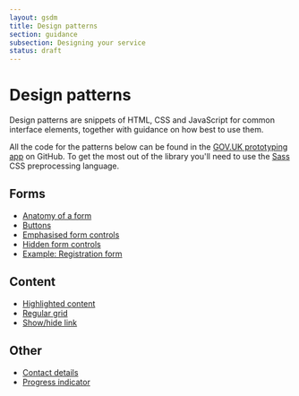 ```yaml
---
layout: gsdm
title: Design patterns
section: guidance
subsection: Designing your service
status: draft
---
```

    
# Design patterns

Design patterns are snippets of HTML, CSS and JavaScript for common interface elements, together with guidance on how best to use them.

All the code for the patterns below can be found in the [GOV.UK prototyping app](https://github.com/alphagov/prototyping/) on GitHub. To get the most out of the library you'll need to use the [Sass](http://sass-lang.com/) CSS preprocessing language.

## Forms

* [Anatomy of a form](http://govuk-prototyping.herokuapp.com/gsdm/guides-and-toolkits/design-patterns/form-anatomy.html)
* [Buttons](http://govuk-prototyping.herokuapp.com/gsdm/guides-and-toolkits/design-patterns/buttons.html)
* [Emphasised form controls](http://govuk-prototyping.herokuapp.com/gsdm/guides-and-toolkits/design-patterns/emphasised-form-controls.html)
* [Hidden form controls](http://govuk-prototyping.herokuapp.com/gsdm/guides-and-toolkits/design-patterns/hidden-form-controls.html)
* [Example: Registration form](http://govuk-prototyping.herokuapp.com/gsdm/guides-and-toolkits/design-patterns/registration-form.html)

## Content

* [Highlighted content](http://govuk-prototyping.herokuapp.com/gsdm/guides-and-toolkits/design-patterns/highlighted-content.html)
* [Regular grid](http://govuk-prototyping.herokuapp.com/gsdm/guides-and-toolkits/design-patterns/regular-grid.html)
* [Show/hide link](http://govuk-prototyping.herokuapp.com/gsdm/guides-and-toolkits/design-patterns/show-hide.html)

## Other

* [Contact details](http://govuk-prototyping.herokuapp.com/gsdm/guides-and-toolkits/design-patterns/contact-details.html)
* [Progress indicator](http://govuk-prototyping.herokuapp.com/gsdm/guides-and-toolkits/design-patterns/progress-indicator.html)
